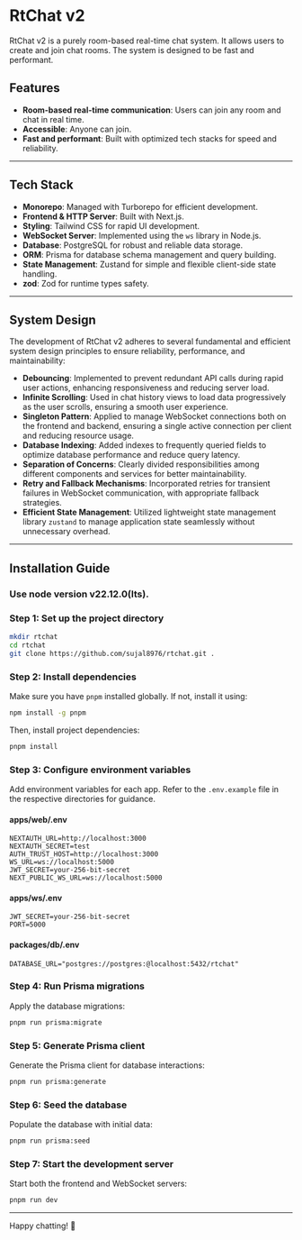# RtChat v2

RtChat v2 is a purely room-based real-time chat system. It allows users to create and join chat rooms. The system is designed to be fast and performant.

## Features
- **Room-based real-time communication**: Users can join any room and chat in real time.
- **Accessible**: Anyone can join.
- **Fast and performant**: Built with optimized tech stacks for speed and reliability.

---

## Tech Stack
- **Monorepo**: Managed with Turborepo for efficient development.
- **Frontend & HTTP Server**: Built with Next.js.
- **Styling**: Tailwind CSS for rapid UI development.
- **WebSocket Server**: Implemented using the `ws` library in Node.js.
- **Database**: PostgreSQL for robust and reliable data storage.
- **ORM**: Prisma for database schema management and query building.
- **State Management**: Zustand for simple and flexible client-side state handling.
- **zod**: Zod for runtime types safety.

---

## System Design
The development of RtChat v2 adheres to several fundamental and efficient system design principles to ensure reliability, performance, and maintainability:

- **Debouncing**: Implemented to prevent redundant API calls during rapid user actions, enhancing responsiveness and reducing server load.
- **Infinite Scrolling**: Used in chat history views to load data progressively as the user scrolls, ensuring a smooth user experience.
- **Singleton Pattern**: Applied to manage WebSocket connections both on the frontend and backend, ensuring a single active connection per client and reducing resource usage.
- **Database Indexing**: Added indexes to frequently queried fields to optimize database performance and reduce query latency.
- **Separation of Concerns**: Clearly divided responsibilities among different components and services for better maintainability.
- **Retry and Fallback Mechanisms**: Incorporated retries for transient failures in WebSocket communication, with appropriate fallback strategies.
- **Efficient State Management**: Utilized lightweight state management library `zustand` to manage application state seamlessly without unnecessary overhead.

---

## Installation Guide

### Use node version v22.12.0(lts).

### Step 1: Set up the project directory
```bash
mkdir rtchat
cd rtchat
git clone https://github.com/sujal8976/rtchat.git .
```

### Step 2: Install dependencies
Make sure you have `pnpm` installed globally. If not, install it using:
```bash
npm install -g pnpm
```
Then, install project dependencies:
```bash
pnpm install
```

### Step 3: Configure environment variables
Add environment variables for each app. Refer to the `.env.example` file in the respective directories for guidance.

#### apps/web/.env
```env
NEXTAUTH_URL=http://localhost:3000
NEXTAUTH_SECRET=test
AUTH_TRUST_HOST=http://localhost:3000
WS_URL=ws://localhost:5000
JWT_SECRET=your-256-bit-secret
NEXT_PUBLIC_WS_URL=ws://localhost:5000
```

#### apps/ws/.env
```env
JWT_SECRET=your-256-bit-secret
PORT=5000
```

#### packages/db/.env
```env
DATABASE_URL="postgres://postgres:@localhost:5432/rtchat"
```

### Step 4: Run Prisma migrations
Apply the database migrations:
```bash
pnpm run prisma:migrate
```

### Step 5: Generate Prisma client
Generate the Prisma client for database interactions:
```bash
pnpm run prisma:generate
```

### Step 6: Seed the database
Populate the database with initial data:
```bash
pnpm run prisma:seed
```

### Step 7: Start the development server
Start both the frontend and WebSocket servers:
```bash
pnpm run dev
```

---

Happy chatting! 🚀

